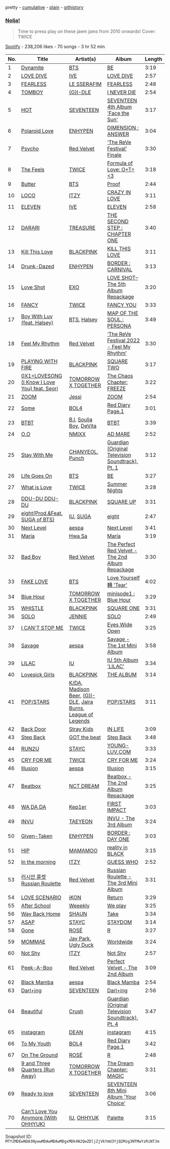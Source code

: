 pretty - [cumulative](/playlists/cumulative/37i9dQZF1DXdR77H5Z8MIM.md) - [plain](/playlists/plain/37i9dQZF1DXdR77H5Z8MIM) - [githistory](https://github.githistory.xyz/mackorone/spotify-playlist-archive/blob/main/playlists/plain/37i9dQZF1DXdR77H5Z8MIM)

### [Nolja!](https://open.spotify.com/playlist/37i9dQZF1DXdR77H5Z8MIM)

> Time to press play on these jaem jams from 2010 onwards! Cover: TWICE

[Spotify](https://open.spotify.com/user/spotify) - 238,206 likes - 70 songs - 3 hr 52 min

| No. | Title | Artist(s) | Album | Length |
|---|---|---|---|---|
| 1 | [Dynamite](https://open.spotify.com/track/5QDLhrAOJJdNAmCTJ8xMyW) | [BTS](https://open.spotify.com/artist/3Nrfpe0tUJi4K4DXYWgMUX) | [BE](https://open.spotify.com/album/6nYfHQnvkvOTNHnOhDT3sr) | 3:19 |
| 2 | [LOVE DIVE](https://open.spotify.com/track/0Q5VnK2DYzRyfqQRJuUtvi) | [IVE](https://open.spotify.com/artist/6RHTUrRF63xao58xh9FXYJ) | [LOVE DIVE](https://open.spotify.com/album/1AFVTHHm7kKoQ6Rgb25x3p) | 2:57 |
| 3 | [FEARLESS](https://open.spotify.com/track/296nXCOv97WJNRWzIBQnoj) | [LE SSERAFIM](https://open.spotify.com/artist/4SpbR6yFEvexJuaBpgAU5p) | [FEARLESS](https://open.spotify.com/album/4Mc7WwYH41hgUWeKX25Sot) | 2:48 |
| 4 | [TOMBOY](https://open.spotify.com/track/0IGUXY4JbK18bu9oD4mPIm) | [\(G\)I\-DLE](https://open.spotify.com/artist/2AfmfGFbe0A0WsTYm0SDTx) | [I NEVER DIE](https://open.spotify.com/album/1T2W9vDajFreUuycPDjUXk) | 2:54 |
| 5 | [HOT](https://open.spotify.com/track/6I2tqFhk8tq69iursYxuxd) | [SEVENTEEN](https://open.spotify.com/artist/7nqOGRxlXj7N2JYbgNEjYH) | [SEVENTEEN 4th Album 'Face the Sun'](https://open.spotify.com/album/4lfFgz2rD1irxf7dZhNJht) | 3:17 |
| 6 | [Polaroid Love](https://open.spotify.com/track/5elW2CKSoqjYoJ32AGDxf1) | [ENHYPEN](https://open.spotify.com/artist/5t5FqBwTcgKTaWmfEbwQY9) | [DIMENSION : ANSWER](https://open.spotify.com/album/3nOj9hsnptBEDt9ie2lra5) | 3:04 |
| 7 | [Psycho](https://open.spotify.com/track/3CYH422oy1cZNoo0GTG1TK) | [Red Velvet](https://open.spotify.com/artist/1z4g3DjTBBZKhvAroFlhOM) | [‘The ReVe Festival’ Finale](https://open.spotify.com/album/3rVtm00UfbuzWOewdm4iYM) | 3:30 |
| 8 | [The Feels](https://open.spotify.com/track/308Ir17KlNdlrbVLHWhlLe) | [TWICE](https://open.spotify.com/artist/7n2Ycct7Beij7Dj7meI4X0) | [Formula of Love: O+T=<3](https://open.spotify.com/album/5052Ip89wdW8EGdpjEpNeq) | 3:18 |
| 9 | [Butter](https://open.spotify.com/track/6jjYDGxVJsWS0a5wlVF5vS) | [BTS](https://open.spotify.com/artist/3Nrfpe0tUJi4K4DXYWgMUX) | [Proof](https://open.spotify.com/album/6al2VdKbb6FIz9d7lU7WRB) | 2:44 |
| 10 | [LOCO](https://open.spotify.com/track/56Yxkm62GtEpnPyG7TvwLY) | [ITZY](https://open.spotify.com/artist/2KC9Qb60EaY0kW4eH68vr3) | [CRAZY IN LOVE](https://open.spotify.com/album/4U7rGOkJgtxs27H9L93Xli) | 3:11 |
| 11 | [ELEVEN](https://open.spotify.com/track/7n2FZQsaLb7ZRfRPfEeIvr) | [IVE](https://open.spotify.com/artist/6RHTUrRF63xao58xh9FXYJ) | [ELEVEN](https://open.spotify.com/album/1XMYvsHRt52sMi6wittWqI) | 2:58 |
| 12 | [DARARI](https://open.spotify.com/track/0dcnrLo8s1rhjm8euGjI4n) | [TREASURE](https://open.spotify.com/artist/3KonOYiLsU53m4yT7gNotP) | [THE SECOND STEP : CHAPTER ONE](https://open.spotify.com/album/17l09k7ZDb4GYwmsIVGcRZ) | 3:40 |
| 13 | [Kill This Love](https://open.spotify.com/track/6hvczQ05jc1yGlp9zhb95V) | [BLACKPINK](https://open.spotify.com/artist/41MozSoPIsD1dJM0CLPjZF) | [KILL THIS LOVE](https://open.spotify.com/album/3PNxZ3BELbUXJ1XLktXiHz) | 3:11 |
| 14 | [Drunk\-Dazed](https://open.spotify.com/track/1wcr8DjnN59Awev8nnKpQ4) | [ENHYPEN](https://open.spotify.com/artist/5t5FqBwTcgKTaWmfEbwQY9) | [BORDER : CARNIVAL](https://open.spotify.com/album/4LGYBcRsteiXjcPD4QQvxv) | 3:13 |
| 15 | [Love Shot](https://open.spotify.com/track/0yB4jrSwN0bFtFRDR5vyMj) | [EXO](https://open.spotify.com/artist/3cjEqqelV9zb4BYE3qDQ4O) | [LOVE SHOT– The 5th Album Repackage](https://open.spotify.com/album/3r5m8utqRZYJnpep7xxVyq) | 3:20 |
| 16 | [FANCY](https://open.spotify.com/track/2qQpFbqqkLOGySgNK8wBXt) | [TWICE](https://open.spotify.com/artist/7n2Ycct7Beij7Dj7meI4X0) | [FANCY YOU](https://open.spotify.com/album/3aLpWFejbsdyafODLXRqwF) | 3:33 |
| 17 | [Boy With Luv \(feat\. Halsey\)](https://open.spotify.com/track/4a9tbd947vo9K8Vti9JwcI) | [BTS](https://open.spotify.com/artist/3Nrfpe0tUJi4K4DXYWgMUX), [Halsey](https://open.spotify.com/artist/26VFTg2z8YR0cCuwLzESi2) | [MAP OF THE SOUL : PERSONA](https://open.spotify.com/album/2KqlAl1Kl5fZvbFgJ0qFB6) | 3:49 |
| 18 | [Feel My Rhythm](https://open.spotify.com/track/2oBMZYteeO8DyXV9gDx6Za) | [Red Velvet](https://open.spotify.com/artist/1z4g3DjTBBZKhvAroFlhOM) | [‘The ReVe Festival 2022 \- Feel My Rhythm’](https://open.spotify.com/album/3HgoCO9wWuPcNhz8Ip4C46) | 3:30 |
| 19 | [PLAYING WITH FIRE](https://open.spotify.com/track/7qmvLmX9tyaTiBAVNI6YEn) | [BLACKPINK](https://open.spotify.com/artist/41MozSoPIsD1dJM0CLPjZF) | [SQUARE TWO](https://open.spotify.com/album/2Fna4Tb7fme5aHsNMJtVtp) | 3:17 |
| 20 | [0X1=LOVESONG \(I Know I Love You\) feat\. Seori](https://open.spotify.com/track/1Z8TPHiKeCUyClxV6WTTIf) | [TOMORROW X TOGETHER](https://open.spotify.com/artist/0ghlgldX5Dd6720Q3qFyQB) | [The Chaos Chapter: FREEZE](https://open.spotify.com/album/5Zdr9vactwnJH4Vpe9Mid9) | 3:22 |
| 21 | [ZOOM](https://open.spotify.com/track/4IaxDf2FixiQXq0mW7key9) | [Jessi](https://open.spotify.com/artist/64k5e9kV9MdukXjFrR5R37) | [ZOOM](https://open.spotify.com/album/57dUGxpMd89tEkY3ZVwfKz) | 2:54 |
| 22 | [Some](https://open.spotify.com/track/3jsYQw78lrxJA2ysnmOIf9) | [BOL4](https://open.spotify.com/artist/4k5fFEYgkWYrYvtOK3zVBl) | [Red Diary Page.1](https://open.spotify.com/album/0d3mf5fBaIBbozCgeEI9AE) | 3:01 |
| 23 | [BTBT](https://open.spotify.com/track/4XcxgZSriCYamtIA7BgT7V) | [B.I](https://open.spotify.com/artist/0UntV1Bw2hk3fbRrm9eMP6), [Soulja Boy](https://open.spotify.com/artist/6GMYJwaziB4ekv1Y6wCDWS), [DeVita](https://open.spotify.com/artist/5PS3ZZE5bBiZ3Ct9HiRG2B) | [BTBT](https://open.spotify.com/album/6z2Ij8op0iB16BnmrCy0vH) | 3:39 |
| 24 | [O.O](https://open.spotify.com/track/3lrNsPdn98i6rxO142pLT6) | [NMIXX](https://open.spotify.com/artist/28ot3wh4oNmoFOdVajibBl) | [AD MARE](https://open.spotify.com/album/3AUtpZi3kqsEYDyQ0CCNiH) | 2:52 |
| 25 | [Stay With Me](https://open.spotify.com/track/1HYzRuWjmS9LXCkdVHi25K) | [CHANYEOL](https://open.spotify.com/artist/6jV25rzTKQ2zMgrqHha1V5), [Punch](https://open.spotify.com/artist/2FgZrgTMX6Sk0VNcOsEPmm) | [Guardian \(Original Television Soundtrack\), Pt\. 1](https://open.spotify.com/album/6Pr1DaOWfT6hEewhZMRyqg) | 3:12 |
| 26 | [Life Goes On](https://open.spotify.com/track/5FVbvttjEvQ8r2BgUcJgNg) | [BTS](https://open.spotify.com/artist/3Nrfpe0tUJi4K4DXYWgMUX) | [BE](https://open.spotify.com/album/6nYfHQnvkvOTNHnOhDT3sr) | 3:27 |
| 27 | [What is Love](https://open.spotify.com/track/3zhbXKFjUDw40pTYyCgt1Y) | [TWICE](https://open.spotify.com/artist/7n2Ycct7Beij7Dj7meI4X0) | [Summer Nights](https://open.spotify.com/album/2GKTroaa4ysyhEdvzpvUoM) | 3:28 |
| 28 | [DDU\-DU DDU\-DU](https://open.spotify.com/track/4lQsB3ERTWSNaAN1IkuNRl) | [BLACKPINK](https://open.spotify.com/artist/41MozSoPIsD1dJM0CLPjZF) | [SQUARE UP](https://open.spotify.com/album/0wOiWrujRbxlKEGWRQpKYc) | 3:31 |
| 29 | [eight\(Prod.&Feat\. SUGA of BTS\)](https://open.spotify.com/track/0pYacDCZuRhcrwGUA5nTBe) | [IU](https://open.spotify.com/artist/3HqSLMAZ3g3d5poNaI7GOU), [SUGA](https://open.spotify.com/artist/0ebNdVaOfp6N0oZ1guIxM8) | [eight](https://open.spotify.com/album/5vJNAlQeTf9lsulO1YlmSt) | 2:47 |
| 30 | [Next Level](https://open.spotify.com/track/2zrhoHlFKxFTRF5aMyxMoQ) | [aespa](https://open.spotify.com/artist/6YVMFz59CuY7ngCxTxjpxE) | [Next Level](https://open.spotify.com/album/2CzbrboOLzeRoaaH1N5K0N) | 3:41 |
| 31 | [Maria](https://open.spotify.com/track/0ZeGfEAL5Rl4pd5LZBGuEK) | [Hwa Sa](https://open.spotify.com/artist/7bmYpVgQub656uNTu6qGNQ) | [María](https://open.spotify.com/album/5YYY7QCkq3pSw4Hoc1m0D3) | 3:19 |
| 32 | [Bad Boy](https://open.spotify.com/track/5GKwq4sO5ZHKuWaDmdwMQc) | [Red Velvet](https://open.spotify.com/artist/1z4g3DjTBBZKhvAroFlhOM) | [The Perfect Red Velvet \- The 2nd Album Repackage](https://open.spotify.com/album/0OkJThJls8FO1lutMzMDJ0) | 3:30 |
| 33 | [FAKE LOVE](https://open.spotify.com/track/6m1TWFMeon7ai9XLOzdbiR) | [BTS](https://open.spotify.com/artist/3Nrfpe0tUJi4K4DXYWgMUX) | [Love Yourself 轉 'Tear'](https://open.spotify.com/album/4NIqCxqP9o8Tp6tGLBqd8O) | 4:02 |
| 34 | [Blue Hour](https://open.spotify.com/track/3ObPkJQAgjAhTwYvDhPrAW) | [TOMORROW X TOGETHER](https://open.spotify.com/artist/0ghlgldX5Dd6720Q3qFyQB) | [minisode1 : Blue Hour](https://open.spotify.com/album/2DDNDdePEx9R0bBwRqahdr) | 3:29 |
| 35 | [WHISTLE](https://open.spotify.com/track/6NEoeBLQbOMw92qMeLfI40) | [BLACKPINK](https://open.spotify.com/artist/41MozSoPIsD1dJM0CLPjZF) | [SQUARE ONE](https://open.spotify.com/album/0FOOodYRlj7gzh7q7IjmNZ) | 3:31 |
| 36 | [SOLO](https://open.spotify.com/track/2wVDWtLKXunswWecARNILj) | [JENNIE](https://open.spotify.com/artist/250b0Wlc5Vk0CoUsaCY84M) | [SOLO](https://open.spotify.com/album/7qAJpYeABXN9ZV5wOOX59k) | 2:49 |
| 37 | [I CAN'T STOP ME](https://open.spotify.com/track/37ZtpRBkHcaq6hHy0X98zn) | [TWICE](https://open.spotify.com/artist/7n2Ycct7Beij7Dj7meI4X0) | [Eyes Wide Open](https://open.spotify.com/album/33jypnU7WULxPaVrjj4RXH) | 3:25 |
| 38 | [Savage](https://open.spotify.com/track/3dbLT62Cvs46Ju7a8gpr36) | [aespa](https://open.spotify.com/artist/6YVMFz59CuY7ngCxTxjpxE) | [Savage \- The 1st Mini Album](https://open.spotify.com/album/3vyyDkvYWC36DwgZCYd3Wu) | 3:58 |
| 39 | [LILAC](https://open.spotify.com/track/5xrtzzzikpG3BLbo4q1Yul) | [IU](https://open.spotify.com/artist/3HqSLMAZ3g3d5poNaI7GOU) | [IU 5th Album 'LILAC'](https://open.spotify.com/album/01dPJcwyht77brL4JQiR8R) | 3:34 |
| 40 | [Lovesick Girls](https://open.spotify.com/track/4Ws314Ylb27BVsvlZOy30C) | [BLACKPINK](https://open.spotify.com/artist/41MozSoPIsD1dJM0CLPjZF) | [THE ALBUM](https://open.spotify.com/album/71O60S5gIJSIAhdnrDIh3N) | 3:14 |
| 41 | [POP/STARS](https://open.spotify.com/track/5sbooPcNgIE22DwO0VNGUJ) | [K/DA](https://open.spotify.com/artist/4gOc8TsQed9eqnqJct2c5v), [Madison Beer](https://open.spotify.com/artist/2kRfqPViCqYdSGhYSM9R0Q), [\(G\)I\-DLE](https://open.spotify.com/artist/2AfmfGFbe0A0WsTYm0SDTx), [Jaira Burns](https://open.spotify.com/artist/0tRFWXqKBBQcu5oFVOgVzX), [League of Legends](https://open.spotify.com/artist/47mIJdHORyRerp4os813jD) | [POP/STARS](https://open.spotify.com/album/0UnBZ8laFgLUq5Ty5vbikQ) | 3:11 |
| 42 | [Back Door](https://open.spotify.com/track/0XuepwFJUcKN8T5zTqoP0F) | [Stray Kids](https://open.spotify.com/artist/2dIgFjalVxs4ThymZ67YCE) | [IN LIFE](https://open.spotify.com/album/0aERWcI2KYSCM4biUihB9X) | 3:09 |
| 43 | [Step Back](https://open.spotify.com/track/3LCwQoTrdQgHsGJE5gGVqx) | [GOT the beat](https://open.spotify.com/artist/6uNxlIP5lzPFf0BHuELOuX) | [Step Back](https://open.spotify.com/album/3gwL04bGAX4Kc2D5Wd7NMk) | 3:48 |
| 44 | [RUN2U](https://open.spotify.com/track/3gFcGnU4kTdMYLXDjH1TK8) | [STAYC](https://open.spotify.com/artist/01XYiBYaoMJcNhPokrg0l0) | [YOUNG\-LUV.COM](https://open.spotify.com/album/2xPdgNkM4yIQmP7axJ1T1o) | 3:33 |
| 45 | [CRY FOR ME](https://open.spotify.com/track/2xtP8RNbo2BEMzLX7tK7aq) | [TWICE](https://open.spotify.com/artist/7n2Ycct7Beij7Dj7meI4X0) | [CRY FOR ME](https://open.spotify.com/album/2aRAPmBCEdo9pWimsI5l87) | 3:24 |
| 46 | [Illusion](https://open.spotify.com/track/5uFqjHOo3Sh0bVPCKf3DdH) | [aespa](https://open.spotify.com/artist/6YVMFz59CuY7ngCxTxjpxE) | [Illusion](https://open.spotify.com/album/4r815m6eq8OXYzfqtk3FST) | 3:15 |
| 47 | [Beatbox](https://open.spotify.com/track/0CatzXH85XWyBqqdB6qPMB) | [NCT DREAM](https://open.spotify.com/artist/1gBUSTR3TyDdTVFIaQnc02) | [Beatbox \- The 2nd Album Repackage](https://open.spotify.com/album/4sM1qNxjzxOvoH6jeFHx3W) | 3:25 |
| 48 | [WA DA DA](https://open.spotify.com/track/4gdiCHNbwugojBqr5Jt3pq) | [Kep1er](https://open.spotify.com/artist/5R7AMwDeroq6Ls0COQYpS4) | [FIRST IMPACT](https://open.spotify.com/album/7pHyAucSgWoDNlFHfhQfVN) | 3:03 |
| 49 | [INVU](https://open.spotify.com/track/7rXcCpIAoOUCydkVDMcoPV) | [TAEYEON](https://open.spotify.com/artist/3qNVuliS40BLgXGxhdBdqu) | [INVU \- The 3rd Album](https://open.spotify.com/album/7i2YLTVQ0dyngRuUqtGmr9) | 3:24 |
| 50 | [Given\-Taken](https://open.spotify.com/track/69WpV0U7OMNFGyq8I63dcC) | [ENHYPEN](https://open.spotify.com/artist/5t5FqBwTcgKTaWmfEbwQY9) | [BORDER : DAY ONE](https://open.spotify.com/album/3YxF7jTnpdNepWbO42f8lH) | 3:03 |
| 51 | [HIP](https://open.spotify.com/track/24nK8tW7Pt3Inh2utttuoG) | [MAMAMOO](https://open.spotify.com/artist/0XATRDCYuuGhk0oE7C0o5G) | [reality in BLACK](https://open.spotify.com/album/7CucpzwxAZ6kHmctI9eo4X) | 3:15 |
| 52 | [In the morning](https://open.spotify.com/track/1Wcr8zrKqbUX0zwN8Dbr16) | [ITZY](https://open.spotify.com/artist/2KC9Qb60EaY0kW4eH68vr3) | [GUESS WHO](https://open.spotify.com/album/4lS8nhX8cplsYPzKjvhw6G) | 2:52 |
| 53 | [러시안 룰렛 Russian Roulette](https://open.spotify.com/track/5HiSc2ZCGn8L3cH3qSwzBT) | [Red Velvet](https://open.spotify.com/artist/1z4g3DjTBBZKhvAroFlhOM) | [Russian Roulette \- The 3rd Mini Album](https://open.spotify.com/album/6MNlcai3skKLKv5syzFwC3) | 3:31 |
| 54 | [LOVE SCENARIO](https://open.spotify.com/track/3d3ELsqKlQ7WA0a10Isu3l) | [iKON](https://open.spotify.com/artist/5qRSs6mvI17zrkJpOHkCoM) | [Return](https://open.spotify.com/album/7th9VLudqM04TpG8hNE1pb) | 3:29 |
| 55 | [After School](https://open.spotify.com/track/52CBUrIdyf8tbZaUY9iawE) | [Weeekly](https://open.spotify.com/artist/73B9bjqS2Z5KLXNGqXf64m) | [We play](https://open.spotify.com/album/4kU6DFVgZKoDYQPZk1OZp9) | 3:25 |
| 56 | [Way Back Home](https://open.spotify.com/track/3NxuezMdSLgt4OwHzBoUhL) | [SHAUN](https://open.spotify.com/artist/72nLe76yBFSlP6VBzME358) | [Take](https://open.spotify.com/album/1NgwpxtZFd1x4DbC74V9bO) | 3:34 |
| 57 | [ASAP](https://open.spotify.com/track/5BXr7hYZQOeRttkeWYTq5S) | [STAYC](https://open.spotify.com/artist/01XYiBYaoMJcNhPokrg0l0) | [STAYDOM](https://open.spotify.com/album/71hjsg660uio3Z8bnbB6fS) | 3:14 |
| 58 | [Gone](https://open.spotify.com/track/2dHoVW9AxJVSRebPRyV2aA) | [ROSÉ](https://open.spotify.com/artist/3eVa5w3URK5duf6eyVDbu9) | [R](https://open.spotify.com/album/5BQcoDfcZ8aBcikYX9B7Ob) | 3:27 |
| 59 | [MOMMAE](https://open.spotify.com/track/1LNlfvPQmB0cqYJQQskZ8x) | [Jay Park](https://open.spotify.com/artist/4XDi67ZENZcbfKnvMnTYsI), [Ugly Duck](https://open.spotify.com/artist/0Qr4St9aCOLu41Nt5QZIz1) | [Worldwide](https://open.spotify.com/album/5vESroqrGYDxDPAwUceQxf) | 3:24 |
| 60 | [Not Shy](https://open.spotify.com/track/1ehags7lQMM1qX94VJkoaf) | [ITZY](https://open.spotify.com/artist/2KC9Qb60EaY0kW4eH68vr3) | [Not Shy](https://open.spotify.com/album/5NN55LKbjzX16a7Uf8u7Os) | 2:57 |
| 61 | [Peek\-A\-Boo](https://open.spotify.com/track/42tFTth2jcF7iSo0RBjfJF) | [Red Velvet](https://open.spotify.com/artist/1z4g3DjTBBZKhvAroFlhOM) | [Perfect Velvet \- The 2nd Album](https://open.spotify.com/album/0rvrbZvaDX5S9ZBhwOwFfH) | 3:09 |
| 62 | [Black Mamba](https://open.spotify.com/track/1t2qYCAjUAoGfeFeoBlK51) | [aespa](https://open.spotify.com/artist/6YVMFz59CuY7ngCxTxjpxE) | [Black Mamba](https://open.spotify.com/album/3syEYrKIsgxaZMB5t1dVG7) | 2:54 |
| 63 | [Darl+ing](https://open.spotify.com/track/6vo0dV9t7PCQZKsLFwVwZ5) | [SEVENTEEN](https://open.spotify.com/artist/7nqOGRxlXj7N2JYbgNEjYH) | [Darl+ing](https://open.spotify.com/album/0Dl7e3uv3UrVDdZ6saplzH) | 2:56 |
| 64 | [Beautiful](https://open.spotify.com/track/6mzF8HvHdVrzJNd8M1uFCS) | [Crush](https://open.spotify.com/artist/6aLdhHUqgdKE86xbtNmY8g) | [Guardian \(Original Television Soundtrack\), Pt\. 4](https://open.spotify.com/album/7iUiSK1dCxUTOFq6BWrreS) | 3:47 |
| 65 | [instagram](https://open.spotify.com/track/6z1kLsntE7FuzKZHZWrXYN) | [DEAN](https://open.spotify.com/artist/3eCd0TZrBPm2n9cDG6yWfF) | [instagram](https://open.spotify.com/album/1wW2yfORAbOEfn2Et1q687) | 4:15 |
| 66 | [To My Youth](https://open.spotify.com/track/4gMPlHHAjOQnUrhsuqHivn) | [BOL4](https://open.spotify.com/artist/4k5fFEYgkWYrYvtOK3zVBl) | [Red Diary Page.1](https://open.spotify.com/album/0d3mf5fBaIBbozCgeEI9AE) | 3:42 |
| 67 | [On The Ground](https://open.spotify.com/track/2pn8dNVSpYnAtlKFC8Q0DJ) | [ROSÉ](https://open.spotify.com/artist/3eVa5w3URK5duf6eyVDbu9) | [R](https://open.spotify.com/album/5BQcoDfcZ8aBcikYX9B7Ob) | 2:48 |
| 68 | [9 and Three Quarters \(Run Away\)](https://open.spotify.com/track/1rqb2FCXVn2HNL1afJEnTr) | [TOMORROW X TOGETHER](https://open.spotify.com/artist/0ghlgldX5Dd6720Q3qFyQB) | [The Dream Chapter: MAGIC](https://open.spotify.com/album/7yDyRk7Wvvw7JM1kqV4tJf) | 3:31 |
| 69 | [Ready to love](https://open.spotify.com/track/2FymmKBuog0loCuNXMwQID) | [SEVENTEEN](https://open.spotify.com/artist/7nqOGRxlXj7N2JYbgNEjYH) | [SEVENTEEN 8th Mini Album 'Your Choice'](https://open.spotify.com/album/79VvXTQNeLr8KmvcdxN0Pc) | 3:06 |
| 70 | [Can't Love You Anymore \(With OHHYUK\)](https://open.spotify.com/track/5MvxeZPiiLAuB5gI8k3ynk) | [IU](https://open.spotify.com/artist/3HqSLMAZ3g3d5poNaI7GOU), [OHHYUK](https://open.spotify.com/artist/68TCVp5t1Dxi2TvNuYoYK0) | [Palette](https://open.spotify.com/album/5V8n6fqyAPxvFTibPhQVcp) | 3:15 |

Snapshot ID: `MTY2MDEwNDA3NywwMDAwMDAwMDgxMDk4N2QwZDljZjVkYmU3YjQ2Mzg3NTMwYzRiNTJm`

